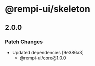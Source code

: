 # @rempi-ui/skeleton

## 2.0.0

### Patch Changes

- Updated dependencies [9e386a3]
  - @rempi-ui/core@1.0.0
